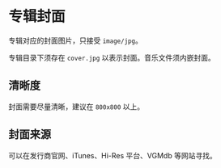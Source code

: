 # 专辑封面

专辑对应的封面图片，只接受 `image/jpg`。

专辑目录下须存在 `cover.jpg` 以表示封面。音乐文件须内嵌封面。

## 清晰度

封面需要尽量清晰，建议在 `800x800` 以上。

## 封面来源

可以在发行商官网、iTunes、Hi-Res 平台、VGMdb 等网站寻找。
